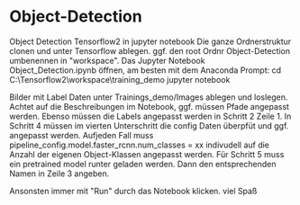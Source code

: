 # Object-Detection
Object Detection Tensorflow2 in jupyter notebook
Die ganze Ordnerstruktur clonen und unter Tensorflow ablegen. ggf. den root Ordnr Object-Detection umbenennen in "workspace".
Das Jupyter Notebook  Object_Detection.ipynb   öffnen, am besten mit dem Anaconda Prompt:
cd C:\Tensorflow2\workspace\training_demo
jupyter notebook

Bilder mit Label Daten unter Trainings_demo/Images  ablegen und loslegen. Achtet auf die Beschreibungen im Notebook, ggf. müssen Pfade angepasst werden.
Ebenso müssen die Labels angepasst werden in Schritt 2  Zeile 1.
In Schritt 4     müssen im vierten Unterschritt die config Daten überpfüt und ggf. angepasst werden. Aufjeden Fall muss pipeline_config.model.faster_rcnn.num_classes = xx  indivudell auf die  Anzahl der eigenen Object-Klassen angepasst werden. 
Für Schritt 5  muss ein pretrained model runter geladen werden. Dann den entsprechenden Namen in Zeile 3 angeben.

Ansonsten immer mit "Run" durch das Notebook klicken.
viel Spaß

